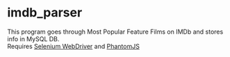 # imdb_parser
This program goes through Most Popular Feature Films on IMDb and stores info in MySQL DB.
<br>Requires <a href="http://www.seleniumhq.org/">Selenium WebDriver</a> and <a href="http://phantomjs.org/">PhantomJS</a>
